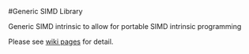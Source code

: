 #Generic SIMD Library

Generic SIMD intrinsic to allow for portable SIMD intrinsic programming

Please see [wiki pages](http://pengwuibm.github.io/generic_simd/index.html) for detail.

